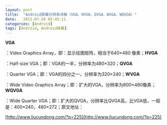 ```yaml
---
layout: post
title:  "Android屏幕分辨率详解（VGA、HVGA、QVGA、WVGA、WQVGA）"
date:   2011-07-20 05:45:11
categories: [Android]
tags: [Android, Android屏幕]
---
```


**VGA**

：Video Graphics Array，即：显示绘图矩阵，相当于640×480 像素；**HVGA**

：Half-size VGA；即：VGA的一半，分辨率为480×320；**QVGA**

：Quarter VGA；即：VGA的四分之一，分辨率为320×240；**WVGA**

：Wide Video Graphics Array；即：扩大的VGA，分辨率为800×480像素；**WQVGA**

：Wide Quarter VGA；即：扩大的QVGA，分辨率比QVGA高，比VGA低，一般是：400×240，480×272；原文地址：

[http://www.liucundong.com/?p=225](http://www.liucundong.com/?p=225)